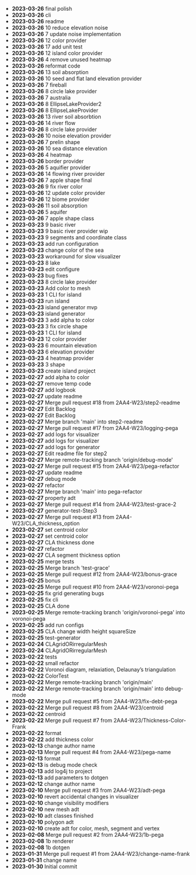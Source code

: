 - **2023-03-26** final polish
- **2023-03-26** cli
- **2023-03-26** readme
- **2023-03-26** 10 reduce elevation noise
- **2023-03-26** 7 update noise implementation
- **2023-03-26** 12 color provider
- **2023-03-26** 17 add unit test
- **2023-03-26** 12 island color provider
- **2023-03-26** 4 remove unused heatmap
- **2023-03-26** reformat code
- **2023-03-26** 13 soil absorption
- **2023-03-26** 10 seed and flat land elevation provider
- **2023-03-26** 7 fireball
- **2023-03-26** 8 circle lake provider
- **2023-03-26** 7 australia
- **2023-03-26** 8 EllipseLakeProvider2
- **2023-03-26** 8 EllipseLakeProvider
- **2023-03-26** 13 river soil absorbtion
- **2023-03-26** 14 river flow
- **2023-03-26** 8 circle lake provider
- **2023-03-26** 10 noise elevation provider
- **2023-03-26** 7 prelin shape
- **2023-03-26** 10 sea distance elevation
- **2023-03-26** 4 heatmap
- **2023-03-26** border provider
- **2023-03-26** 5 aquifier provider
- **2023-03-26** 14 flowing river provider
- **2023-03-26** 7 apple shape final
- **2023-03-26** 9 fix river color
- **2023-03-26** 12 update color provider
- **2023-03-26** 12 biome provider
- **2023-03-26** 11 soil absorption
- **2023-03-26** 5 aquifer
- **2023-03-26** 7 apple shape class
- **2023-03-23** 9 basic river
- **2023-03-23** 9 basic river provider wip
- **2023-03-23** 9 segments and coordinate class
- **2023-03-23** add run configuration
- **2023-03-23** change color of the sea
- **2023-03-23** workaround for slow visualizer
- **2023-03-23** 8 lake
- **2023-03-23** edit configure
- **2023-03-23** bug fixes
- **2023-03-23** 8 circle lake provider
- **2023-03-23** Add color to mesh
- **2023-03-23** 1 CLI for island
- **2023-03-23** run island
- **2023-03-23** island generator mvp
- **2023-03-23** island generator
- **2023-03-23** 3 add alpha to color
- **2023-03-23** 3 fix circle shape
- **2023-03-23** 1 CLI for island
- **2023-03-23** 12 color provider
- **2023-03-23** 6 mountain elevation
- **2023-03-23** 6 elevation provider
- **2023-03-23** 4 heatmap provider
- **2023-03-23** 3 shape
- **2023-03-23** create island project
- **2023-02-27** add alpha to color
- **2023-02-27** remove temp code
- **2023-02-27** add logbook
- **2023-02-27** update readme
- **2023-02-27** Merge pull request #18 from 2AA4-W23/step2-readme
- **2023-02-27** Edit Backlog
- **2023-02-27** Edit Backlog
- **2023-02-27** Merge branch 'main' into step2-readme
- **2023-02-27** Merge pull request #17 from 2AA4-W23/logging-pega
- **2023-02-27** add logs for visualizer
- **2023-02-27** add logs for visualizer
- **2023-02-27** add logs for generator
- **2023-02-27** Edit readme file for step2
- **2023-02-27** Merge remote-tracking branch 'origin/debug-mode'
- **2023-02-27** Merge pull request #15 from 2AA4-W23/pega-refactor
- **2023-02-27** update readme
- **2023-02-27** debug mode
- **2023-02-27** refactor
- **2023-02-27** Merge branch 'main' into pega-refactor
- **2023-02-27** property adt
- **2023-02-27** Merge pull request #14 from 2AA4-W23/test-grace-2
- **2023-02-27** generator-test-Step3
- **2023-02-27** Merge pull request #13 from 2AA4-W23/CLA_thickness_option
- **2023-02-27** set centroid color
- **2023-02-27** set centroid color
- **2023-02-27** CLA thickness done
- **2023-02-27** refactor
- **2023-02-27** CLA segment thickness option
- **2023-02-25** merge tests
- **2023-02-25** Merge branch 'test-grace'
- **2023-02-25** Merge pull request #12 from 2AA4-W23/bonus-grace
- **2023-02-25** bonus
- **2023-02-25** Merge pull request #10 from 2AA4-W23/voronoi-pega
- **2023-02-25** fix grid generating bugs
- **2023-02-25** fix cli
- **2023-02-25** CLA done
- **2023-02-25** Merge remote-tracking branch 'origin/voronoi-pega' into voronoi-pega
- **2023-02-25** add run configs
- **2023-02-25** CLA change width height squareSize
- **2023-02-25** test-generator
- **2023-02-24** CLAgridORirregularMesh
- **2023-02-24** CLAgridORirregularMesh
- **2023-02-22** tests
- **2023-02-22** small refactor
- **2023-02-22** Voronoi diagram, relaxiation, Delaunay’s triangulation
- **2023-02-22** ColorTest
- **2023-02-22** Merge remote-tracking branch 'origin/main'
- **2023-02-22** Merge remote-tracking branch 'origin/main' into debug-mode
- **2023-02-22** Merge pull request #5 from 2AA4-W23/fix-debt-pega
- **2023-02-22** Merge pull request #8 from 2AA4-W23/centroid
- **2023-02-22** centroid
- **2023-02-22** Merge pull request #7 from 2AA4-W23/Thickness-Color-Frank
- **2023-02-22** format
- **2023-02-22** add thickness color
- **2023-02-13** change author name
- **2023-02-13** Merge pull request #4 from 2AA4-W23/pega-name
- **2023-02-13** format
- **2023-02-13** is debug mode check
- **2023-02-13** add log4j to project
- **2023-02-13** add parameters to dotgen
- **2023-02-12** change author name
- **2023-02-10** Merge pull request #3 from 2AA4-W23/adt-pega
- **2023-02-10** revert accidental changes in visualizer
- **2023-02-10** change visibility modifiers
- **2023-02-10** new mesh adt
- **2023-02-10** adt classes finished
- **2023-02-10** polygon adt
- **2023-02-10** create adt for color, mesh, segment and vertex
- **2023-02-08** Merge pull request #2 from 2AA4-W23/1b-pega
- **2023-02-08** 1b renderer
- **2023-02-08** 1b dotgen
- **2023-01-31** Merge pull request #1 from 2AA4-W23/change-name-frank
- **2023-01-31** change name
- **2023-01-30** Initial commit